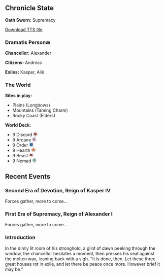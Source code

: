 ## Chronicle State
**Oath Sworn:** Supremacy

[Download TTS file](tts-file)

### Dramatis Personæ
**Chancellor:** Alexander

**Citizens:** Andreas

**Exiles:** Kasper, Alik

### The World

**Sites in play:** 
- Plains (Longbows)
- Mountains (Taming Charm)
- Rocky Coast (Elders)

**World Deck:** 
- 9 Discord <img src="assets/images/suit-discord.png" style="height:1em;" />
- 9 Arcane <img src="assets/images/suit-arcane.png" style="height:1em;" />
- 9 Order <img src="assets/images/suit-order.png" style="height:1em;" />
- 9 Hearth <img src="assets/images/suit-hearth.png" style="height:1em;" />
- 9 Beast <img src="assets/images/suit-beast.png" style="height:1em;" />
- 9 Nomad <img src="assets/images/suit-nomad.png" style="height:1em;" />

## Recent Events

### Second Era of Devotion, Reign of Kasper IV
Forces gather, more to come...

### First Era of Supremacy, Reign of Alexander I
Forces gather, more to come...

### Introduction
In the dimly lit room of his stronghold, a glint of dawn peeking through the window, the chancellor hesitates a moment, then presses his seal against the molten wax, leaning back with a sigh. "It is done, then. Let these three great houses rot in exile, and let there be peace once more. However brief it may be."
